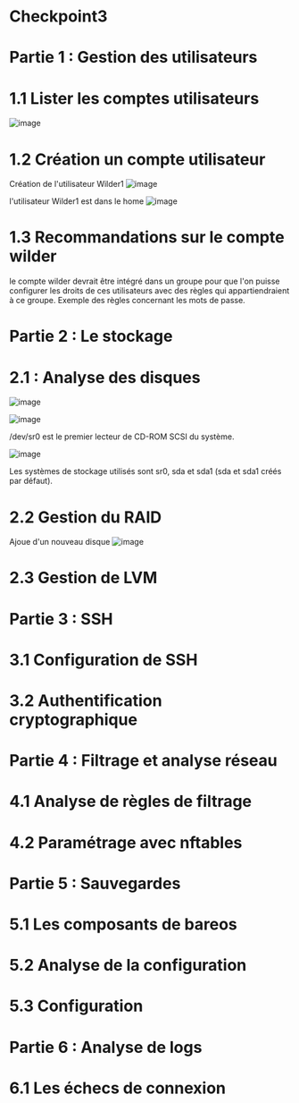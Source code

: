 # Checkpoint3

# Partie 1 : Gestion des utilisateurs
# 1.1 Lister les comptes utilisateurs

![image](https://github.com/JuJuIHM/Checkpoint3/assets/137881830/76f137f7-3267-468d-90a3-fd46881b6d9d)

# 1.2 Création un compte utilisateur

Création de l'utilisateur Wilder1
![image](https://github.com/JuJuIHM/Checkpoint3/assets/137881830/86eaef25-22c0-441e-a770-53922134fba3)

l'utilisateur Wilder1 est dans le home
![image](https://github.com/JuJuIHM/Checkpoint3/assets/137881830/c51e79ec-aee7-4f3f-aaab-afdaede90bfb)


# 1.3 Recommandations sur le compte wilder
le compte wilder devrait être intégré dans un groupe pour que l'on puisse configurer les droits de ces utilisateurs avec des règles qui appartiendraient à ce groupe. Exemple des règles concernant les mots de passe.

# Partie 2 : Le stockage

# 2.1 : Analyse des disques

![image](https://github.com/JuJuIHM/Checkpoint3/assets/137881830/c4ac4680-2a7b-4e11-922d-681e89913325)

![image](https://github.com/JuJuIHM/Checkpoint3/assets/137881830/6e4340de-209d-431d-837b-a06aa1813ada)

/dev/sr0 est le premier lecteur de CD-ROM SCSI du système.

![image](https://github.com/JuJuIHM/Checkpoint3/assets/137881830/0e1996bd-6266-465c-a267-55241f1a322f)

Les systèmes de stockage utilisés sont sr0, sda et sda1 (sda et sda1 créés par défaut).


# 2.2 Gestion du RAID

Ajoue d'un nouveau disque
![image](https://github.com/JuJuIHM/Checkpoint3/assets/137881830/0a47e020-a8d2-4f82-ab24-17f51b58f99b)


# 2.3 Gestion de LVM


# Partie 3 : SSH

# 3.1 Configuration de SSH

# 3.2 Authentification cryptographique


# Partie 4 : Filtrage et analyse réseau

# 4.1 Analyse de règles de filtrage


# 4.2 Paramétrage avec nftables



# Partie 5 : Sauvegardes

# 5.1 Les composants de bareos


# 5.2 Analyse de la configuration


# 5.3 Configuration

# Partie 6 : Analyse de logs

# 6.1 Les échecs de connexion
